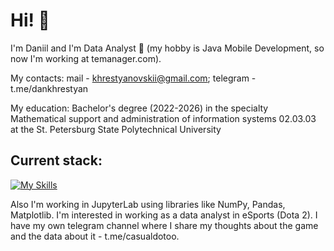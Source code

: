 # Hi! 👋
I'm Daniil and I'm Data Analyst 📖 (my hobby is Java Mobile Development, so now I'm working at temanager.com).

My contacts: mail - khrestyanovskii@gmail.com; telegram - t.me/dankhrestyan

My education: Bachelor's degree (2022-2026) in the specialty Mathematical support and administration of information systems 02.03.03 at the St. Petersburg State Polytechnical University
## Current stack:
[![My Skills](https://skillicons.dev/icons?i=postgres,py,cpp,java&perline=6)](https://skillicons.dev)

Also I'm working in JupyterLab using libraries like NumPy, Pandas, Matplotlib.
I'm interested in working as a data analyst in eSports (Dota 2). I have my own telegram channel where I share my thoughts about the game and the data about it - t.me/casualdotoo.

